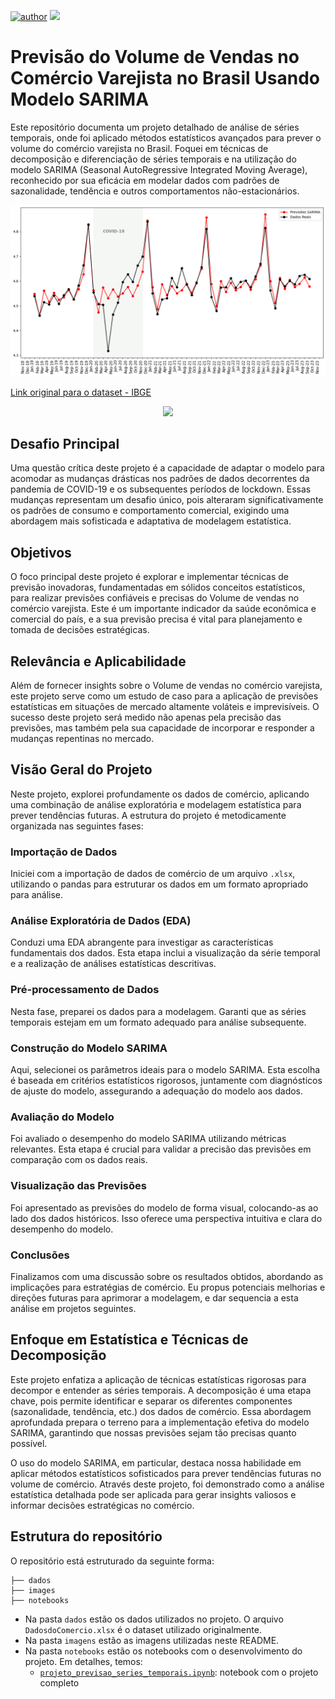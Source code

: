 [![author](https://img.shields.io/badge/Author-Felipe&nbsp;Borges-red.svg)](https://www.linkedin.com/in/felipe-borges-45400415b/)
[![](https://img.shields.io/badge/Python-3.11+-blue.svg)](https://www.python.org/)


# Previsão do Volume de Vendas no Comércio Varejista no Brasil Usando Modelo SARIMA

Este repositório documenta um projeto detalhado de análise de séries temporais, onde foi aplicado métodos estatísticos avançados para prever o volume do comércio varejista no Brasil. Foquei em técnicas de decomposição e diferenciação de séries temporais e na utilização do modelo SARIMA (Seasonal AutoRegressive Integrated Moving Average), reconhecido por sua eficácia em modelar dados com padrões de sazonalidade, tendência e outros comportamentos não-estacionários.

![previsao_sarima](Images/grafico_imagem_walk_forward.png)

[Link original para o dataset - IBGE](https://www.ibge.gov.br/estatisticas/economicas/comercio/9227-pesquisa-mensal-de-comercio.html?=&t=series-historicas)

<p align="center"> 
  <a href="https://www.linkedin.com/in/felipe-borges-45400415b/" target="_blank"><img src="https://img.shields.io/badge/-LinkedIn-%230077B5?style=for-the-badge&logo=linkedin&logoColor=white" target="_blank"></a> 
</p>

## Desafio Principal
Uma questão crítica deste projeto é a capacidade de adaptar o modelo para acomodar as mudanças drásticas nos padrões de dados decorrentes da pandemia de COVID-19 e os subsequentes períodos de lockdown. Essas mudanças representam um desafio único, pois alteraram significativamente os padrões de consumo e comportamento comercial, exigindo uma abordagem mais sofisticada e adaptativa de modelagem estatística.

## Objetivos 
O foco principal deste projeto é explorar e implementar técnicas de previsão inovadoras, fundamentadas em sólidos conceitos estatísticos, para realizar previsões confiáveis e precisas do Volume de vendas no comércio varejista. Este é um importante indicador da saúde econômica e comercial do país, e a sua previsão precisa é vital para planejamento e tomada de decisões estratégicas.

## Relevância e Aplicabilidade 
Além de fornecer insights sobre o Volume de vendas no comércio varejista, este projeto serve como um estudo de caso para a aplicação de previsões estatísticas em situações de mercado altamente voláteis e imprevisíveis. O sucesso deste projeto será medido não apenas pela precisão das previsões, mas também pela sua capacidade de incorporar e responder a mudanças repentinas no mercado.

## Visão Geral do Projeto

Neste projeto, explorei profundamente os dados de comércio, aplicando uma combinação de análise exploratória e modelagem estatística para prever tendências futuras. A estrutura do projeto é metodicamente organizada nas seguintes fases:

### Importação de Dados
Iniciei com a importação de dados de comércio de um arquivo `.xlsx`, utilizando o pandas para estruturar os dados em um formato apropriado para análise.

### Análise Exploratória de Dados (EDA)
Conduzi uma EDA abrangente para investigar as características fundamentais dos dados. Esta etapa inclui a visualização da série temporal e a realização de análises estatísticas descritivas.

### Pré-processamento de Dados
Nesta fase, preparei os dados para a modelagem. Garanti que as séries temporais estejam em um formato adequado para análise subsequente.

### Construção do Modelo SARIMA
Aqui, selecionei os parâmetros ideais para o modelo SARIMA. Esta escolha é baseada em critérios estatísticos rigorosos, juntamente com diagnósticos de ajuste do modelo, assegurando a adequação do modelo aos dados.

### Avaliação do Modelo
Foi avaliado o desempenho do modelo SARIMA utilizando métricas relevantes. Esta etapa é crucial para validar a precisão das previsões em comparação com os dados reais.

### Visualização das Previsões  
Foi apresentado as previsões do modelo de forma visual, colocando-as ao lado dos dados históricos. Isso oferece uma perspectiva intuitiva e clara do desempenho do modelo.

### Conclusões   
Finalizamos com uma discussão sobre os resultados obtidos, abordando as implicações para estratégias de comércio. Eu propus potenciais melhorias e direções futuras para aprimorar a modelagem, e dar sequencia a esta análise em projetos seguintes.


## Enfoque em Estatística e Técnicas de Decomposição  

Este projeto enfatiza a aplicação de técnicas estatísticas rigorosas para decompor e entender as séries temporais. A decomposição é uma etapa chave, pois permite identificar e separar os diferentes componentes (sazonalidade, tendência, etc.) dos dados de comércio. Essa abordagem aprofundada prepara o terreno para a implementação efetiva do modelo SARIMA, garantindo que nossas previsões sejam tão precisas quanto possível.  

O uso do modelo SARIMA, em particular, destaca nossa habilidade em aplicar métodos estatísticos sofisticados para prever tendências futuras no volume de comércio. Através deste projeto, foi demonstrado como a análise estatística detalhada pode ser aplicada para gerar insights valiosos e informar decisões estratégicas no comércio.  


## Estrutura do repositório

O repositório está estruturado da seguinte forma:

```
├── dados
├── images
├── notebooks

```

- Na pasta `dados` estão os dados utilizados no projeto. O arquivo `DadosdoComercio.xlsx` é o dataset utilizado originalmente. 
- Na pasta `imagens` estão as imagens utilizadas neste README.
- Na pasta `notebooks` estão os notebooks com o desenvolvimento do projeto. Em detalhes, temos:
  - [`projeto_previsao_series_temporais.ipynb`](notebooks/projeto_previsao_series_temporais.ipynb): notebook com o projeto completo
 
